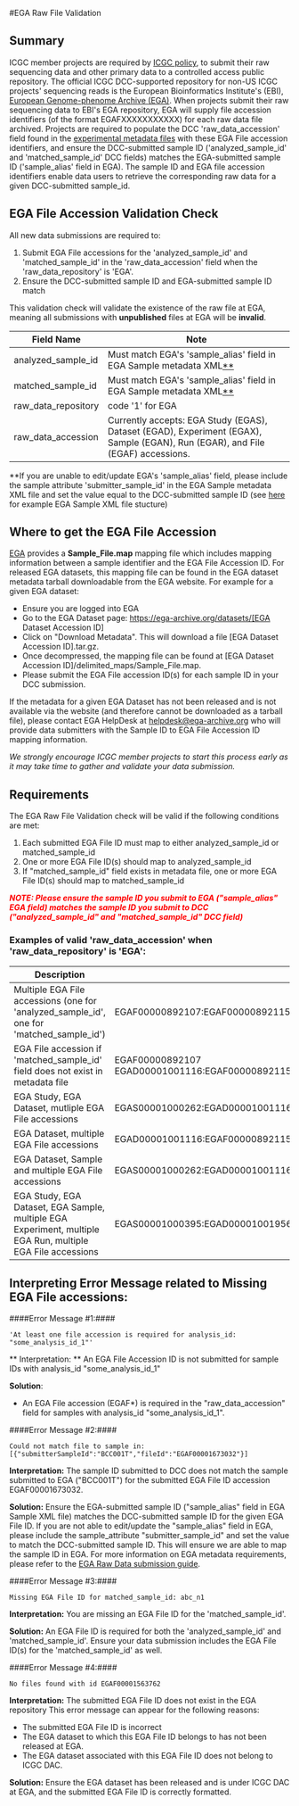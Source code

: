 #EGA Raw File Validation

## Summary

ICGC member projects are required by [ICGC policy][1], to submit their raw sequencing data and other primary data to a controlled access public repository. The official ICGC DCC-supported repository for non-US ICGC projects' sequencing reads is the European Bioinformatics Institute's (EBI), [European Genome-phenome Archive (EGA)][3]. When projects submit their raw sequencing data to EBI's EGA repository, EGA will supply file accession identifiers (of the format EGAFXXXXXXXXXXX) for each raw data file archived. Projects are required to populate the DCC 'raw_data_accession' field found in the [experimental metadata files][4] with these EGA File accession identifiers, and ensure the DCC-submitted sample ID ('analyzed_sample_id' and 'matched_sample_id' DCC fields) matches the EGA-submitted sample ID ('sample_alias' field in EGA). The sample ID and EGA file accession identifiers enable data users to retrieve the corresponding raw data for a given DCC-submitted sample_id. 



## EGA File Accession Validation Check

All new data submissions are required to:

1. Submit EGA File accessions for the 'analyzed_sample_id' and 'matched_sample_id' in the 'raw_data_accession' field when the 'raw_data_repository' is 'EGA'. 
2. Ensure the DCC-submitted sample ID and EGA-submitted sample ID match 

This validation check will validate the existence of the raw file at EGA, meaning all submissions with **unpublished** files at EGA will be **invalid**. 

| Field Name | Note |
| --- | --- |
| analyzed_sample_id | Must match EGA's 'sample_alias' field in EGA Sample metadata XML[\*\*](#ega_sample_note)</sup> | 
| matched_sample_id | Must match EGA's 'sample_alias' field in EGA Sample metadata XML[\*\*](#ega_sample_note)</sup> | 
| raw_data_repository | code '1' for EGA |
| raw_data_accession | Currently accepts: EGA Study (EGAS), Dataset (EGAD), Experiment (EGAX), Sample (EGAN), Run (EGAR), and File (EGAF) accessions. 

<a id=ega_sample_note></a>\*\*If you are unable to edit/update EGA's 'sample_alias' field, please include the sample attribute 'submitter_sample_id' in the EGA Sample metadata XML file and set the value equal to the DCC-submitted sample ID (see [here][6] for example EGA Sample XML file stucture)


## Where to get the EGA File Accession

[EGA][3] provides a **Sample_File.map** mapping file which includes mapping information between a sample identifier and the EGA File Accession ID. For released EGA datasets, this mapping file can be found in the EGA dataset metadata tarball downloadable from the EGA website. For example for a given EGA dataset: 

* Ensure you are logged into EGA
* Go to the EGA Dataset page: https://ega-archive.org/datasets/[EGA Dataset Accession ID]
* Click on "Download Metadata". This will download a file [EGA Dataset Accession ID].tar.gz. 
* Once decompressed, the mapping file can be found at [EGA Dataset Accession ID]/delimited_maps/Sample_File.map. 
* Please submit the EGA File accession ID(s) for each sample ID in your DCC submission.

If the metadata for a given EGA Dataset has not been released and is not available via the website (and therefore cannot be downloaded as a tarball file), please contact EGA HelpDesk at [helpdesk@ega-archive.org][2] who will provide data submitters with the Sample ID to EGA File Accession ID mapping information. 

*We strongly encourage ICGC member projects to start this process early as it may take time to gather and validate your data submission.*



## Requirements

The EGA Raw File Validation check will be valid if the following conditions are met:

1. Each submitted EGA File ID must map to either analyzed_sample_id or matched_sample_id
2. One or more EGA File ID(s) should map to analyzed_sample_id
3. If "matched_sample_id" field exists in metadata file, one or more EGA File ID(s) should map to matched_sample_id



<span style="color:red">***NOTE: Please ensure the sample ID you submit to EGA ("sample_alias" EGA field) matches the sample ID you submit to DCC ("analyzed_sample_id" and "matched_sample_id" DCC field)***</span>



### Examples of valid 'raw_data_accession' when 'raw_data_repository' is 'EGA':

| Description | raw_data_accession |
| --- | --- |
| Multiple EGA File accessions (one for 'analyzed_sample_id', one for 'matched_sample_id') | EGAF00000892107:EGAF00000892115 |
| EGA File accession if 'matched_sample_id' field does not exist in metadata file |EGAF00000892107<br/>EGAD00001001116:EGAF00000892115 |
| EGA Study, EGA Dataset, mutliple EGA File accessions | EGAS00001000262:EGAD00001001116:EGAF00000892115 |
| EGA Dataset, multiple EGA File accessions | EGAD00001001116:EGAF00000892115:EGAF00000892107:EGAF00000892116:EGAF00000892109 |
| EGA Dataset, Sample and multiple EGA File accessions | EGAS00001000262:EGAD00001001116:EGAN00001250305:EGAF00000892107:EGAF00000892115 | 
| EGA Study, EGA Dataset, EGA Sample, multiple EGA Experiment, multiple EGA Run, multiple EGA File accessions | EGAS00001000395:EGAD00001001956:EGAN00001223451:EGAX00001216629:EGAX00001213322:EGAX00001216631:EGAX00001216630:EGAX00001216695:EGAR00001229605:EGAR00001232235:EGAR00001229594:EGAR00001229593:EGAR00001229596:EGAF00000892107:EGAF00000892115 |



## Interpreting Error Message related to Missing EGA File accessions:


####Error Message #1:####
```
'At least one file accession is required for analysis_id: "some_analysis_id_1"'
```

** Interpretation: **
An EGA File Accession ID is not submitted for sample IDs with analysis_id "some_analysis_id_1"

**Solution**:
* An EGA File accession (EGAF*) is required in the "raw_data_accession" field for samples with analysis_id "some_analysis_id_1".


####Error Message #2:####
```
Could not match file to sample in: [{"submitterSampleId":"BCC001T","fileId":"EGAF00001673032"}]
```

**Interpretation:**
The sample ID submitted to DCC does not match the sample submitted to EGA ("BCC001T") for the submitted EGA File ID accession EGAF00001673032.

**Solution:**
Ensure the EGA-submitted sample ID ("sample_alias" field in EGA Sample XML file) matches the DCC-submitted sample ID for the given EGA File ID. If you are not able to edit/update the "sample_alias" field in EGA, please include the sample_attribute "submitter_sample_id" and set the value to match the DCC-submitted sample ID. This will ensure we are able to map the sample ID in EGA. For more information on EGA metadata requirements, please refer to the [EGA Raw Data submission guide][5].


####Error Message #3:####
```
Missing EGA File ID for matched_sample_id: abc_n1
```

**Interpretation:**
You are missing an EGA File ID for the 'matched_sample_id'.

**Solution:**
An EGA File ID is required for both the 'analyzed_sample_id' and 'matched_sample_id'. Ensure your data submission includes the EGA File ID(s) for the 'matched_sample_id' as well. 


####Error Message #4:####
```
No files found with id EGAF00001563762
```

**Interpretation:**
The submitted EGA File ID does not exist in the EGA repository
This error message can appear for the following reasons:
- The submitted EGA File ID is incorrect
- The EGA dataset to which this EGA File ID belongs to has not been released at EGA.
- The EGA dataset associated with this EGA File ID does not belong to ICGC DAC.

**Solution:**
Ensure the EGA dataset has been released and is under ICGC DAC at EGA, and the submitted EGA File ID is correctly formatted.


[1]: https://icgc.org/icgc/goals-structure-policies-guidelines/e2-data-release-policies
[2]: mailto:helpdesk@ega-archive.org
[3]: https://ega-archive.org
[4]: http://docs.icgc.org/dictionary/viewer/#?q=raw_data_accession&viewMode=graph
[5]: http://docs.icgc.org/submission/guide/overview/submitting-raw-data-ega/
[6]: http://docs.icgc.org/submission/guide/overview/submitting-raw-data-ega/#sample-xml-file
